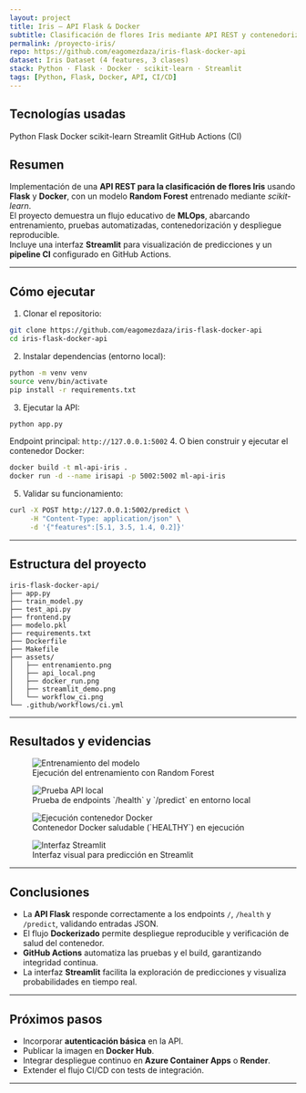 ```yaml
---
layout: project
title: Iris — API Flask & Docker
subtitle: Clasificación de flores Iris mediante API REST y contenedorización
permalink: /proyecto-iris/
repo: https://github.com/eagomezdaza/iris-flask-docker-api
dataset: Iris Dataset (4 features, 3 clases)
stack: Python · Flask · Docker · scikit-learn · Streamlit
tags: [Python, Flask, Docker, API, CI/CD]
---
```


## Tecnologías usadas
<div class="d-flex flex-wrap gap-2 mb-3">
  <span class="badge bg-primary">Python</span>
  <span class="badge bg-info text-dark">Flask</span>
  <span class="badge bg-secondary">Docker</span>
  <span class="badge bg-success">scikit-learn</span>
  <span class="badge bg-warning text-dark">Streamlit</span>
  <span class="badge bg-dark">GitHub Actions (CI)</span>
</div>

## Resumen
Implementación de una **API REST para la clasificación de flores Iris** usando **Flask** y **Docker**, con un modelo **Random Forest** entrenado mediante *scikit-learn*.  
El proyecto demuestra un flujo educativo de **MLOps**, abarcando entrenamiento, pruebas automatizadas, contenedorización y despliegue reproducible.  
Incluye una interfaz **Streamlit** para visualización de predicciones y un **pipeline CI** configurado en GitHub Actions.

---

## Cómo ejecutar
1. Clonar el repositorio:
```bash
git clone https://github.com/eagomezdaza/iris-flask-docker-api
cd iris-flask-docker-api
```
2. Instalar dependencias (entorno local):
```bash
python -m venv venv
source venv/bin/activate
pip install -r requirements.txt
```
3. Ejecutar la API:
```bash
python app.py
```
Endpoint principal: `http://127.0.0.1:5002`
4. O bien construir y ejecutar el contenedor Docker:
```bash
docker build -t ml-api-iris .
docker run -d --name irisapi -p 5002:5002 ml-api-iris
```
5. Validar su funcionamiento:
```bash
curl -X POST http://127.0.0.1:5002/predict \
     -H "Content-Type: application/json" \
     -d '{"features":[5.1, 3.5, 1.4, 0.2]}'
```

---

## Estructura del proyecto
```
iris-flask-docker-api/
├── app.py
├── train_model.py
├── test_api.py
├── frontend.py
├── modelo.pkl
├── requirements.txt
├── Dockerfile
├── Makefile
├── assets/
│   ├── entrenamiento.png
│   ├── api_local.png
│   ├── docker_run.png
│   ├── streamlit_demo.png
│   └── workflow_ci.png
└── .github/workflows/ci.yml
```

---

## Resultados y evidencias
<div class="gallery row g-3">

  <div class="col-md-6">
    <figure class="figure w-100">
      <img class="img-fluid rounded shadow capture"
           src="{{ '/assets/images/iris/entrenamiento.png' | relative_url }}"
           alt="Entrenamiento del modelo" loading="lazy" decoding="async">
      <figcaption class="figure-caption">
        Ejecución del entrenamiento con Random Forest
      </figcaption>
    </figure>
  </div>

  <div class="col-md-6">
    <figure class="figure w-100">
      <img class="img-fluid rounded shadow capture"
           src="{{ '/assets/images/iris/api_local.png' | relative_url }}"
           alt="Prueba API local" loading="lazy" decoding="async">
      <figcaption class="figure-caption">
        Prueba de endpoints `/health` y `/predict` en entorno local
      </figcaption>
    </figure>
  </div>

  <div class="col-md-6">
    <figure class="figure w-100">
      <img class="img-fluid rounded shadow capture"
           src="{{ '/assets/images/iris/docker_run.png' | relative_url }}"
           alt="Ejecución contenedor Docker" loading="lazy" decoding="async">
      <figcaption class="figure-caption">
        Contenedor Docker saludable (`HEALTHY`) en ejecución
      </figcaption>
    </figure>
  </div>

  <div class="col-md-6">
    <figure class="figure w-100">
      <img class="img-fluid rounded shadow capture"
           src="{{ '/assets/images/iris/streamlit_demo.png' | relative_url }}"
           alt="Interfaz Streamlit" loading="lazy" decoding="async">
      <figcaption class="figure-caption">
        Interfaz visual para predicción en Streamlit
      </figcaption>
    </figure>
  </div>

</div>


---

## Conclusiones
- La **API Flask** responde correctamente a los endpoints `/`, `/health` y `/predict`, validando entradas JSON.  
- El flujo **Dockerizado** permite despliegue reproducible y verificación de salud del contenedor.  
- **GitHub Actions** automatiza las pruebas y el build, garantizando integridad continua.  
- La interfaz **Streamlit** facilita la exploración de predicciones y visualiza probabilidades en tiempo real.

---

## Próximos pasos
- Incorporar **autenticación básica** en la API.  
- Publicar la imagen en **Docker Hub**.  
- Integrar despliegue continuo en **Azure Container Apps** o **Render**.  
- Extender el flujo CI/CD con tests de integración.

---
